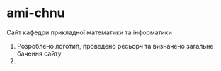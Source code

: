 # ami-chnu
Сайт кафедри прикладної математики та інформатики

1. Розроблено логотип, проведено ресьорч та визначено загальне бачення сайту
2. 
